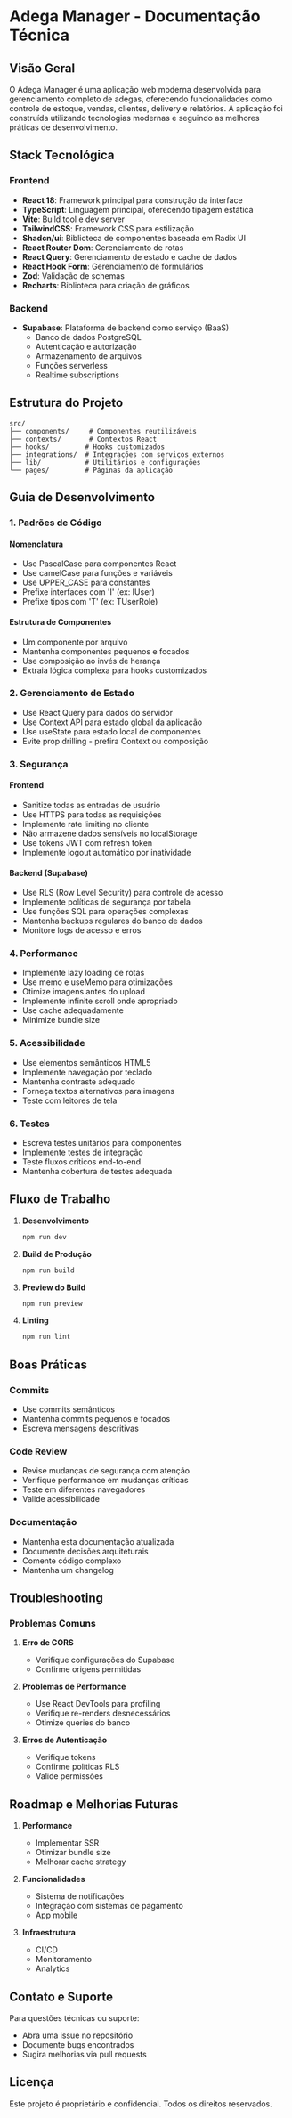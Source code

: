 # Adega Manager - Documentação Técnica

## Visão Geral

O Adega Manager é uma aplicação web moderna desenvolvida para gerenciamento completo de adegas, oferecendo funcionalidades como controle de estoque, vendas, clientes, delivery e relatórios. A aplicação foi construída utilizando tecnologias modernas e seguindo as melhores práticas de desenvolvimento.

## Stack Tecnológica

### Frontend
- **React 18**: Framework principal para construção da interface
- **TypeScript**: Linguagem principal, oferecendo tipagem estática
- **Vite**: Build tool e dev server
- **TailwindCSS**: Framework CSS para estilização
- **Shadcn/ui**: Biblioteca de componentes baseada em Radix UI
- **React Router Dom**: Gerenciamento de rotas
- **React Query**: Gerenciamento de estado e cache de dados
- **React Hook Form**: Gerenciamento de formulários
- **Zod**: Validação de schemas
- **Recharts**: Biblioteca para criação de gráficos

### Backend
- **Supabase**: Plataforma de backend como serviço (BaaS)
  - Banco de dados PostgreSQL
  - Autenticação e autorização
  - Armazenamento de arquivos
  - Funções serverless
  - Realtime subscriptions

## Estrutura do Projeto

```
src/
├── components/     # Componentes reutilizáveis
├── contexts/       # Contextos React
├── hooks/         # Hooks customizados
├── integrations/  # Integrações com serviços externos
├── lib/           # Utilitários e configurações
└── pages/         # Páginas da aplicação
```

## Guia de Desenvolvimento

### 1. Padrões de Código

#### Nomenclatura
- Use PascalCase para componentes React
- Use camelCase para funções e variáveis
- Use UPPER_CASE para constantes
- Prefixe interfaces com 'I' (ex: IUser)
- Prefixe tipos com 'T' (ex: TUserRole)

#### Estrutura de Componentes
- Um componente por arquivo
- Mantenha componentes pequenos e focados
- Use composição ao invés de herança
- Extraia lógica complexa para hooks customizados

### 2. Gerenciamento de Estado

- Use React Query para dados do servidor
- Use Context API para estado global da aplicação
- Use useState para estado local de componentes
- Evite prop drilling - prefira Context ou composição

### 3. Segurança

#### Frontend
- Sanitize todas as entradas de usuário
- Use HTTPS para todas as requisições
- Implemente rate limiting no cliente
- Não armazene dados sensíveis no localStorage
- Use tokens JWT com refresh token
- Implemente logout automático por inatividade

#### Backend (Supabase)
- Use RLS (Row Level Security) para controle de acesso
- Implemente políticas de segurança por tabela
- Use funções SQL para operações complexas
- Mantenha backups regulares do banco de dados
- Monitore logs de acesso e erros

### 4. Performance

- Implemente lazy loading de rotas
- Use memo e useMemo para otimizações
- Otimize imagens antes do upload
- Implemente infinite scroll onde apropriado
- Use cache adequadamente
- Minimize bundle size

### 5. Acessibilidade

- Use elementos semânticos HTML5
- Implemente navegação por teclado
- Mantenha contraste adequado
- Forneça textos alternativos para imagens
- Teste com leitores de tela

### 6. Testes

- Escreva testes unitários para componentes
- Implemente testes de integração
- Teste fluxos críticos end-to-end
- Mantenha cobertura de testes adequada

## Fluxo de Trabalho

1. **Desenvolvimento**
   ```bash
   npm run dev
   ```

2. **Build de Produção**
   ```bash
   npm run build
   ```

3. **Preview do Build**
   ```bash
   npm run preview
   ```

4. **Linting**
   ```bash
   npm run lint
   ```

## Boas Práticas

### Commits
- Use commits semânticos
- Mantenha commits pequenos e focados
- Escreva mensagens descritivas

### Code Review
- Revise mudanças de segurança com atenção
- Verifique performance em mudanças críticas
- Teste em diferentes navegadores
- Valide acessibilidade

### Documentação
- Mantenha esta documentação atualizada
- Documente decisões arquiteturais
- Comente código complexo
- Mantenha um changelog

## Troubleshooting

### Problemas Comuns

1. **Erro de CORS**
   - Verifique configurações do Supabase
   - Confirme origens permitidas

2. **Problemas de Performance**
   - Use React DevTools para profiling
   - Verifique re-renders desnecessários
   - Otimize queries do banco

3. **Erros de Autenticação**
   - Verifique tokens
   - Confirme políticas RLS
   - Valide permissões

## Roadmap e Melhorias Futuras

1. **Performance**
   - Implementar SSR
   - Otimizar bundle size
   - Melhorar cache strategy

2. **Funcionalidades**
   - Sistema de notificações
   - Integração com sistemas de pagamento
   - App mobile

3. **Infraestrutura**
   - CI/CD
   - Monitoramento
   - Analytics

## Contato e Suporte

Para questões técnicas ou suporte:
- Abra uma issue no repositório
- Documente bugs encontrados
- Sugira melhorias via pull requests

## Licença

Este projeto é proprietário e confidencial. Todos os direitos reservados. 